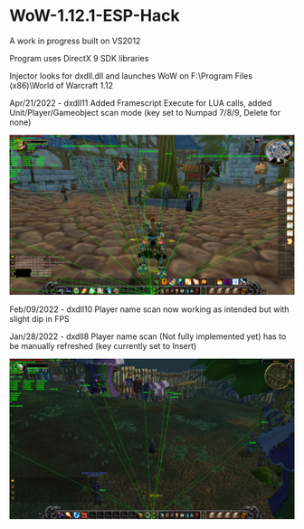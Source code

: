 # WoW-1.12.1-ESP-Hack

A work in progress built on VS2012

Program uses DirectX 9 SDK libraries

Injector looks for dxdll.dll and launches WoW on F:\Program Files (x86)\World of Warcraft 1.12

Apr/21/2022 - dxdll11
Added Framescript Execute for LUA calls, added Unit/Player/Gameobject scan mode (key set to Numpad 7/8/9, Delete for none)

<div align="center">
    <img src="https://raw.githubusercontent.com/buttburger1/WoW-1.12.1-ESP-Hack/main/test1.png" width="1000px"</img> 
</div>

Feb/09/2022 - dxdll10
Player name scan now working as intended but with slight dip in FPS

Jan/28/2022 - dxdll8
Player name scan (Not fully implemented yet) has to be manually refreshed (key currently set to Insert)

<div align="center">
    <img src="https://raw.githubusercontent.com/buttburger1/WoW-1.12.1-ESP-Hack/main/test.png" width="1000px"</img> 
</div>
